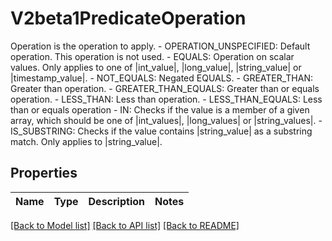 # V2beta1PredicateOperation

Operation is the operation to apply. - OPERATION_UNSPECIFIED: Default operation. This operation is not used. - EQUALS: Operation on scalar values. Only applies to one of |int_value|, |long_value|, |string_value| or |timestamp_value|. - NOT_EQUALS: Negated EQUALS. - GREATER_THAN: Greater than operation. - GREATER_THAN_EQUALS: Greater than or equals operation. - LESS_THAN: Less than operation. - LESS_THAN_EQUALS: Less than or equals operation - IN: Checks if the value is a member of a given array, which should be one of |int_values|, |long_values| or |string_values|. - IS_SUBSTRING: Checks if the value contains |string_value| as a substring match. Only applies to |string_value|.

## Properties

| Name | Type | Description | Notes |
| ---- | ---- | ----------- | ----- |

[[Back to Model list]](../README.md#documentation-for-models) [[Back to API list]](../README.md#documentation-for-api-endpoints) [[Back to README]](../README.md)
